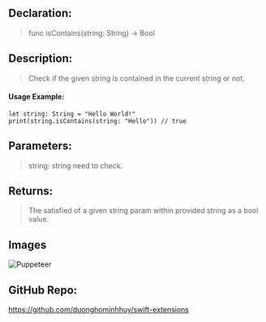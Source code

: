 ## Declaration: 
> func isContains(string: String) -> Bool


## Description: 
> Check if the given string is contained in the current string or not.


#### Usage Example: 
`````
let string: String = "Hello World!"
print(string.isContains(string: "Hello")) // true
`````

## Parameters: 
> string: string need to check.


## Returns: 
> The satisfied of a given string param within provided string as a bool value.


## Images
![Puppeteer](https://octodex.github.com/images/puppeteer.png)


## GitHub Repo:
https://github.com/duonghominhhuy/swift-extensions



